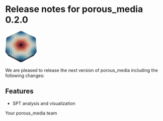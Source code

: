# Release notes for porous_media 0.2.0
![porous_media](https://github.com/matthiaskoenig/porous_media/raw/main/docs/images/favicon/porous_media-100x100-300dpi.png)

We are pleased to release the next version of porous_media including the 
following changes:

## Features
- SPT analysis and visualization

Your porous_media team
